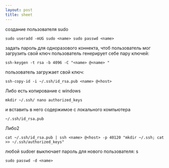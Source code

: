 ```yaml
---
layout: post
title: sheet
---
```


создание пользователя sudo

`sudo useradd -mUG sudo <name> sudo passwd <name>`

задать пароль для одноразового коннекта, чтоб пользователь мог загрузить свой ключ пользователь генерирует себе пару ключей: 

`ssh-keygen -t rsa -b 4096 -C "<name> @<name> " `

пользователь загружает свой ключ: 

`ssh-copy-id -i ~/.ssh/id_rsa.pub <name> @<host> `

Либо есть копирование с windows 

`mkdir ~/.ssh/ nano authorized_keys`

и вставить в него содержимое c локального компьютера 

`~/.ssh/id_rsa.pub`

Либо2 

`cat ~/.ssh/id_rsa.pub | ssh <name> @<host> -p 40120 "mkdir ~/.ssh; cat >> ~/.ssh/authorized_keys" `

любой sudoer выключает пароль для нового пользователя: s

`sudo passwd -d <name> `
